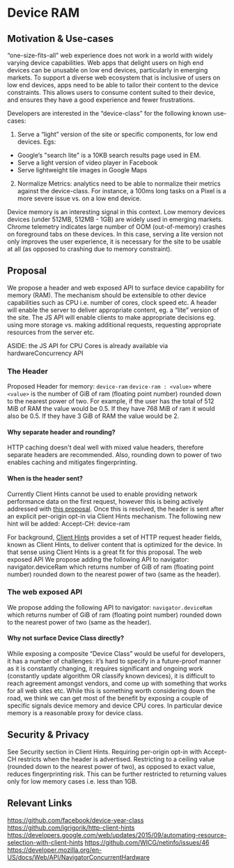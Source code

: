 # Device RAM

## Motivation & Use-cases
“one-size-fits-all” web experience does not work in a world with widely varying device capabilities. Web apps that delight users on high end devices can be unusable on low end devices, particularly in emerging markets.
To support a diverse web ecosystem that is inclusive of users on low end devices, apps need to be able to tailor their content to the device constraints. This allows users to consume content suited to their device, and ensures they have a good experience and fewer frustrations.

Developers are interested in the “device-class” for the following known use-cases:
1. Serve a “light” version of the site or specific components, for low end devices. Egs:
- Google’s "search lite" is a 10KB search results page used in EM. 
- Serve a light version of video player in Facebook
- Serve lightweight tile images in Google Maps
2. Normalize Metrics: analytics need to be able to normalize their metrics against the device-class. 
For instance, a 100ms long tasks on a Pixel is a more severe issue vs. on a low end device.

Device memory is an interesting signal in this context. Low memory devices devices (under 512MB, 512MB - 1GB) are widely used in emerging markets. Chrome telemetry indicates large number of OOM (out-of-memory) crashes on foreground tabs on these devices. In this case, serving a lite version not only improves the user experience, it is necessary for the site to be usable at all (as opposed to crashing due to memory constraint).

## Proposal
We propose a header and web exposed API to surface device capability for memory (RAM). The mechanism should be extensible to other device capabilities such as CPU i.e. number of cores, clock speed etc.
A header will enable the server to deliver appropriate content, eg. a “lite” version of the site.
The JS API will enable clients to make appropriate decisions eg. using more storage vs. making additional requests, requesting appropriate resources from the server etc.

ASIDE: the JS API for CPU Cores is already available via hardwareConcurrency API

### The Header
Proposed Header for memory: `device-ram`
`device-ram : <value>`
where `<value>` is the number of GiB of ram (floating point number) rounded down to the nearest power of two.
For example, if the user has the total of 512 MiB of RAM the value would be 0.5. If they have 768 MiB of ram it would also be 0.5. If they have 3 GiB of RAM the value would be 2.

#### Why separate header and rounding?
HTTP caching doesn't deal well with mixed value headers, therefore separate headers are recommended. Also, rounding down to power of two enables caching and mitigates fingerprinting.

#### When is the header sent? 
Currently Client Hints cannot be used to enable providing network performance data on the first request, however this is being actively addressed with [this proposal](https://github.com/httpwg/http-extensions/issues/306#issuecomment-283549512).
Once this is resolved, the header is sent after an explicit per-origin opt-in via Client Hints mechanism. The following new hint will be added: Accept-CH: device-ram

For background, [Client Hints](http://httpwg.org/http-extensions/client-hints.html) provides a set of HTTP request header fields, known as Client Hints, to deliver content that is optimized for the device. In that sense using Client Hints is a great fit for this proposal.
The web exposed API
We propose adding the following API to navigator: 
navigator.deviceRam
which returns number of GiB of ram (floating point number) rounded down to the nearest power of two (same as the header).

### The web exposed API
We propose adding the following API to navigator: `navigator.deviceRam`
which returns number of GiB of ram (floating point number) rounded down to the nearest power of two (same as the header).

#### Why not surface Device Class directly?
While exposing a composite “Device Class” would be useful for developers, it has a number of challenges: it’s hard to specify in a future-proof manner as it is constantly changing, it requires significant and ongoing work (constantly update algorithm OR classify known devices), it is difficult to reach agreement amongst vendors, and come up with something that works for all web sites etc.
While this is something worth considering down the road, we think we can get most of the benefit by exposing a couple of specific signals device memory and device CPU cores. In particular device memory is a reasonable proxy for device class.

## Security & Privacy
See Security section in Client Hints.
Requiring per-origin opt-in with Accept-CH restricts when the header is advertised.
Restricting to a ceiling value (rounded down to the nearest power of two), as opposed to exact value, reduces fingerprinting risk. This can be further restricted to returning values only for low memory cases i.e. less than 1GB.

## Relevant Links
https://github.com/facebook/device-year-class
https://github.com/igrigorik/http-client-hints
https://developers.google.com/web/updates/2015/09/automating-resource-selection-with-client-hints
https://github.com/WICG/netinfo/issues/46
https://developer.mozilla.org/en-US/docs/Web/API/NavigatorConcurrentHardware


